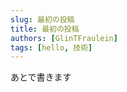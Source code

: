 ```yaml
---
slug: 最初の投稿
title: 最初の投稿
authors: [GlinTFraulein]
tags: [hello, 技術]
---
```


あとで書きます

<!-- truncate -->